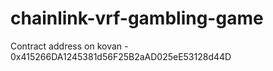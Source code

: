 # chainlink-vrf-gambling-game

Contract address on kovan - 0x415266DA1245381d56F25B2aAD025eE53128d44D
